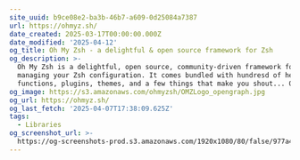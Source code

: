 ```yaml
---
site_uuid: b9ce08e2-ba3b-46b7-a609-0d25084a7387
url: https://ohmyz.sh/
date_created: 2025-03-17T00:00:00.000Z
date_modified: '2025-04-12'
og_title: Oh My Zsh - a delightful & open source framework for Zsh
og_description: >-
  Oh My Zsh is a delightful, open source, community-driven framework for
  managing your Zsh configuration. It comes bundled with hundresd of helpful
  functions, plugins, themes, and a few things that make you shout... OH MY ZSH!
og_image: https://s3.amazonaws.com/ohmyzsh/OMZLogo_opengraph.jpg
og_url: https://ohmyz.sh/
og_last_fetch: '2025-04-07T17:38:09.625Z'
tags:
  - Libraries
og_screenshot_url: >-
  https://og-screenshots-prod.s3.amazonaws.com/1920x1080/80/false/977a44a674532d558c30e598c232e0461614dad2dde42071c68e1473db4a61c7.jpeg
---
```




